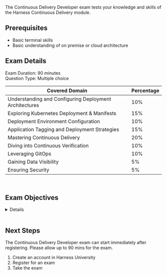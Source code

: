 The Continuous Delivery Developer exam tests your knowledge and skills of the Harness Continuous Delivery module.  

## Prerequisites

- Basic terminal skills
- Basic understanding of on premise or cloud architecture

## Exam Details

Exam Duration: 90 minutes <br/>
Question Type: Multiple choice

| Covered Domain                                         | Percentage |
|------------------------------------------------|------------|
| Understanding and Configuring Deployment Architectures | 10%       |
| Exploring Kubernetes Deployment & Manifests     | 15%       |
| Deployment Environment Configuration            | 10%       |
| Application Tagging and Deployment Strategies  | 15%       |
| Mastering Continuous Delivery                  | 20%       |
| Diving into Continuous Verification            | 10%       |
| Leveraging GitOps                              | 10%       |
| Gaining Data Visibility                        | 5%        |
| Ensuring Security                              | 5%        |


<br />

## Exam Objectives

<details>

		<summary>List of Objectives</summary>

The following is a detailed list of exam objectives:

| # | Objectives |
|--------|-------|
| 1 | **Understanding and Configuring Deployment Architectures** |
| 1.1 | Define what deployment means and what makes it continuous. |
| 1.2 | Explain different application architectures. |
| 1.3 | Identify the necessary artifacts, manifests, and services for a deployment. |
| 2 | **Exploring Kubernetes Deployment & Manifests** |
| 2.1 | Understand the purpose and use of Kubernetes manifests (flat file, helm, etc.) |
| 2.2 | Identify and configure overrides for service variables (secrets, non-secrets). |
| 2.3 | Understand the concept of basic, rolling, canary, and blue/green deployments. |
| 3 | **Deployment Environment Configuration** |
| 3.1 | Understand and set up environments for your Kubernetes deployment, including Prod and Non-prod. |
| 3.2 | Describe and configure infrastructure definitions and overrides for an environment. |
| 4 | **Application Tagging and Deployment Strategies** |
| 4.1 | Learn about tagging, labeling, identifiers, and their uses. |
| 4.2 | Understand and configure rolling, canary, and blue/green deployments for different application types. |
| 5 | **Mastering Continuous Delivery** |
| 5.1 | Automate deployments in your environment. |
| 5.2 | Identify pre-deployment steps and set up triggers. |
| 5.3 | Describe and configure Policy as Code, ticketing, documentation, fetching process, approval process, and failure strategies. |
| 6 | **Diving into Continuous Verification** |
| 6.1 | Identify deployment verification types. |
| 6.2 | Understand verification through deployment logs and deployment health checks. |
| 6.3 | Monitor server health and execution checks during a deployment. |
| 7 | **Leveraging GitOps** |
| 7.1 | Explain the principles, use cases, and benefits of GitOps. |
| 7.2 | Install the GitOps agent and connect your Kubernetes cluster and application repository to Harness. |
| 7.3 | Set up an application in Harness using GitOps. |
| 8 | **Gaining Data Visibility** |
| 8.1 | Describe dashboards. |
| 8.2 | Configure notifications, alerts, and tagging and labeling for governance and reporting. |
| 9 | **Ensuring Security** |
| 9.1 | Understand two-factor authentication (2FA). |
| 9.2 | Describe Role-Based Access Control (RBAC) and built-in roles. |


</details>

<br />

## Next Steps

The Continuous Delivery Developer exam can start immediately after registering. Please allow up to 90 mins for the exam.

1. Create an account in Harness University
2. Register for an exam 
3. Take the exam
